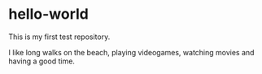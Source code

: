 hello-world
===========

This is my first test repository.

I like long walks on the beach, playing videogames, watching movies and having a good time.
